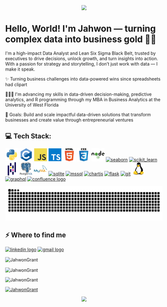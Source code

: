<div align="center">
  <img height="150" src="https://media2.giphy.com/media/v1.Y2lkPTc5MGI3NjExNGRwaGxtNHUzNGRlZWdubjV0dHBlOXY2Z2VvaWR1d2NzbTQ1cXBvbSZlcD12MV9pbnRlcm5hbF9naWZfYnlfaWQmY3Q9Zw/4FQMuOKR6zQRO/giphy.gif" />
</div>


<h1>Hello, World! I'm Jahwon — turning complex data into business gold 👋🏾</h1>
<p>I'm a high-impact Data Analyst and Lean Six Sigma Black Belt, trusted by executives to drive decisions, unlock growth, and turn insights into action. With a passion for strategy and storytelling, I don’t just work with data — I make it speak.</p>
<p align="left">
  ✨ Turning business challenges into data-powered wins since spreadsheets had clipart<br>
  
  👨🏾‍🎓 I'm advancing my skills in data-driven decision-making, predictive analytics, and R programming through my MBA in Business Analytics at the University of West Florida<br>

  🛜 Goals: Build and scale impactful data-driven solutions that transform businesses and create value through entrepreneurial ventures<br></p>
<h2> 💻 Tech Stack:</h2>
<p><a target="_blank" href="https://raw.githubusercontent.com/devicons/devicon/master/icons/python/python-original.svg" style="display: inline-block;"><img src="https://raw.githubusercontent.com/devicons/devicon/master/icons/python/python-original.svg" alt="python" width="42" height="42" /></a>
<a target="_blank" href="https://raw.githubusercontent.com/devicons/devicon/master/icons/c/c-original.svg" style="display: inline-block;"><img src="https://raw.githubusercontent.com/devicons/devicon/master/icons/c/c-original.svg" alt="c" width="42" height="42" /></a>
<a target="_blank" href="https://raw.githubusercontent.com/devicons/devicon/master/icons/javascript/javascript-original.svg" style="display: inline-block;"><img src="https://raw.githubusercontent.com/devicons/devicon/master/icons/javascript/javascript-original.svg" alt="javascript" width="42" height="42" /></a>
<a target="_blank" href="https://raw.githubusercontent.com/devicons/devicon/master/icons/typescript/typescript-original.svg" style="display: inline-block;"><img src="https://raw.githubusercontent.com/devicons/devicon/master/icons/typescript/typescript-original.svg" alt="typescript" width="42" height="42" /></a>
<a target="_blank" href="https://raw.githubusercontent.com/devicons/devicon/master/icons/html5/html5-original-wordmark.svg" style="display: inline-block;"><img src="https://raw.githubusercontent.com/devicons/devicon/master/icons/html5/html5-original-wordmark.svg" alt="html5" width="42" height="42" /></a>
<a target="_blank" href="https://raw.githubusercontent.com/devicons/devicon/master/icons/css3/css3-original-wordmark.svg" style="display: inline-block;"><img src="https://raw.githubusercontent.com/devicons/devicon/master/icons/css3/css3-original-wordmark.svg" alt="css3" width="42" height="42" /></a>
<a target="_blank" href="https://raw.githubusercontent.com/devicons/devicon/master/icons/nodejs/nodejs-original-wordmark.svg" style="display: inline-block;"><img src="https://raw.githubusercontent.com/devicons/devicon/master/icons/nodejs/nodejs-original-wordmark.svg" alt="nodejs" width="42" height="42" /></a>
<a target="_blank" href="https://seaborn.pydata.org/_images/logo-mark-lightbg.svg" style="display: inline-block;"><img src="https://seaborn.pydata.org/_images/logo-mark-lightbg.svg" alt="seaborn" width="42" height="42" /></a>
<a target="_blank" href="https://upload.wikimedia.org/wikipedia/commons/0/05/Scikit_learn_logo_small.svg" style="display: inline-block;"><img src="https://upload.wikimedia.org/wikipedia/commons/0/05/Scikit_learn_logo_small.svg" alt="scikit_learn" width="42" height="42" /></a>
<a target="_blank" href="https://raw.githubusercontent.com/devicons/devicon/2ae2a900d2f041da66e950e4d48052658d850630/icons/pandas/pandas-original.svg" style="display: inline-block;"><img src="https://raw.githubusercontent.com/devicons/devicon/2ae2a900d2f041da66e950e4d48052658d850630/icons/pandas/pandas-original.svg" alt="pandas" width="42" height="42" /></a>
<a target="_blank" href="https://raw.githubusercontent.com/devicons/devicon/master/icons/postgresql/postgresql-original-wordmark.svg" style="display: inline-block;"><img src="https://raw.githubusercontent.com/devicons/devicon/master/icons/postgresql/postgresql-original-wordmark.svg" alt="postgresql" width="42" height="42" /></a>
<a target="_blank" href="https://raw.githubusercontent.com/devicons/devicon/master/icons/mysql/mysql-original-wordmark.svg" style="display: inline-block;"><img src="https://raw.githubusercontent.com/devicons/devicon/master/icons/mysql/mysql-original-wordmark.svg" alt="mysql" width="42" height="42" /></a>
<a target="_blank" href="https://www.vectorlogo.zone/logos/sqlite/sqlite-icon.svg" style="display: inline-block;"><img src="https://www.vectorlogo.zone/logos/sqlite/sqlite-icon.svg" alt="sqlite" width="42" height="42" /></a>
<a target="_blank" href="https://www.svgrepo.com/show/303229/microsoft-sql-server-logo.svg" style="display: inline-block;"><img src="https://www.svgrepo.com/show/303229/microsoft-sql-server-logo.svg" alt="mssql" width="42" height="42" /></a>
<a target="_blank" href="https://www.chartjs.org/media/logo-title.svg" style="display: inline-block;"><img src="https://www.chartjs.org/media/logo-title.svg" alt="chartjs" width="42" height="42" /></a>
<a target="_blank" href="https://www.vectorlogo.zone/logos/pocoo_flask/pocoo_flask-icon.svg" style="display: inline-block;"><img src="https://www.vectorlogo.zone/logos/pocoo_flask/pocoo_flask-icon.svg" alt="flask" width="42" height="42" /></a>
<a target="_blank" href="https://www.vectorlogo.zone/logos/git-scm/git-scm-icon.svg" style="display: inline-block;"><img src="https://www.vectorlogo.zone/logos/git-scm/git-scm-icon.svg" alt="git" width="42" height="42" /></a>
<a target="_blank" href="https://raw.githubusercontent.com/devicons/devicon/master/icons/linux/linux-original.svg" style="display: inline-block;"><img src="https://raw.githubusercontent.com/devicons/devicon/master/icons/linux/linux-original.svg" alt="linux" width="42" height="42" /></a>
<a target="_blank" href="https://www.vectorlogo.zone/logos/graphql/graphql-icon.svg" style="display: inline-block;"><img src="https://www.vectorlogo.zone/logos/graphql/graphql-icon.svg" alt="graphql" width="42" height="42" /></a>
<a target="_blank" href="https://www.vectorlogo.zone/logos/graphql/graphql-icon.svg" style="display: inline-block;">
    <img src="https://cdn.jsdelivr.net/gh/devicons/devicon/icons/confluence/confluence-original.svg" alt="confluence logo" width="42" height="42" />
  </a></p>
<picture>
  <source media="(prefers-color-scheme: dark)" srcset="https://raw.githubusercontent.com/JahwonGrant/JahwonGrant/output/github-snake-dark.svg" />
  <source media="(prefers-color-scheme: light)" srcset="https://raw.githubusercontent.com/JahwonGrant/JahwonGrant/output/github-snake.svg" />
  <img alt="github-snake" src="https://raw.githubusercontent.com/JahwonGrant/JahwonGrant/output/github-snake.svg" />
</picture>
<h2>⚡️ Where to find me</h2>
<p><a target="_blank" href="https://www.linkedin.com/in/jahwongrant/" style="display: inline-block;"><img src="https://img.shields.io/static/v1?message=LinkedIn&logo=linkedin&label=&color=0077B5&logoColor=white&labelColor=&style=for-the-badge" height="35" alt="linkedin logo" /></a>
<a target="_blank" href="mailto:Jahwongrant@gmail.com" style="display: inline-block;">
    <img src="https://img.shields.io/static/v1?message=Gmail&logo=gmail&label=&color=DB4437&logoColor=white&labelColor=&style=for-the-badge" height="35" alt="gmail logo" /></a>
 </p>
<p><img align="center" src="https://github-readme-stats.vercel.app/api?username=JahwonGrant&show_icons=true&locale=en" alt="JahwonGrant" /></p>
<p><img align="center" src="https://github-readme-streak-stats.herokuapp.com/?user=JahwonGrant&" alt="JahwonGrant" /></p>
<p><img src="https://github-readme-stats.vercel.app/api/top-langs?username=JahwonGrant&show_icons=true&locale=en&layout=compact" alt="JahwonGrant" /></p>
<p><a href="https://github.com/ryo-ma/github-profile-trophy"><img src="https://github-profile-trophy.vercel.app/?username=JahwonGrant" alt="JahwonGrant" /></a></p>

<div align="center">
    <img src="https://profile-counter.glitch.me/JahwonGrant/count.svg?"  />
  </div>

